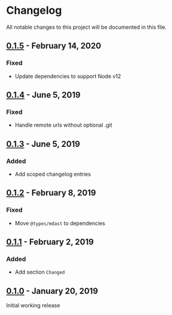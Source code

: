 # Changelog

All notable changes to this project will be documented in this file.

## [0.1.5](https://github.com/splish/changelog/compare/0.1.4..0.1.5) - February 14, 2020

### Fixed

- Update dependencies to support Node v12

## [0.1.4](https://github.com/splish/changelog/compare/0.1.3..0.1.4) - June 5, 2019

### Fixed

- Handle remote urls without optional .git

## [0.1.3](https://github.com/splish/changelog/compare/0.1.2..0.1.3) - June 5, 2019

### Added

- Add scoped changelog entries

## [0.1.2](https://github.com/splish/changelog/compare/0.1.1..0.1.2) - February 8, 2019

### Fixed

- Move `@types/mdast` to dependencies

## [0.1.1](https://github.com/splish/changelog/compare/0.1.0..0.1.1) - February 2, 2019

### Added

- Add section `Changed`

## [0.1.0](https://github.com/splish/changelog/compare/b5b9c087d461599e25080b9963a53c15fd72e9e6..0.1.0) - January 20, 2019

Initial working release
